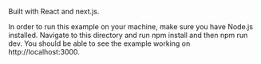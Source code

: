 
Built with React and next.js. 

In order to run this example on your machine, make sure you have Node.js installed. Navigate to this directory and run npm install and then npm run dev. You should be able to see the example working on http://localhost:3000. 
